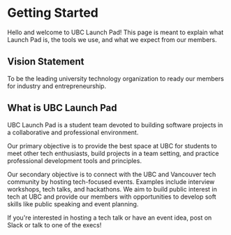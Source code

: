 # Getting Started

Hello and welcome to UBC Launch Pad! This page is meant to explain what Launch Pad is, the tools we use, and what we expect from our members.

## Vision Statement

To be the leading university technology organization to ready our members for industry and entrepreneurship.

## What is UBC Launch Pad

UBC Launch Pad is a student team devoted to building software projects in a collaborative and professional environment. 

Our primary objective is to provide the best space at UBC for students to meet other tech enthusiasts, build projects in a team setting, and practice professional development tools and principles.  

Our secondary objective is to connect with the UBC and Vancouver tech community by hosting tech-focused events. Examples include interview workshops, tech talks, and hackathons. We aim to build public interest in tech at UBC and provide our members with opportunities to develop soft skills like public speaking and event planning.

If you're interested in hosting a tech talk or have an event idea, post on Slack or talk to one of the execs!
